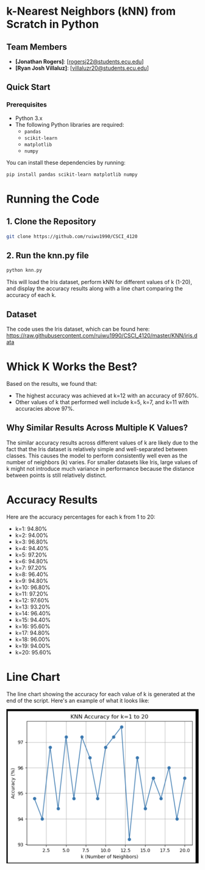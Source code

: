 # k-Nearest Neighbors (kNN) from Scratch in Python

## Team Members
- **[Jonathan Rogers]**: [rogersj22@students.ecu.edu]
- **[Ryan Josh Villaluz]**: [villaluzr20@students.ecu.edu]

## Quick Start

### Prerequisites

- Python 3.x
- The following Python libraries are required:
  - `pandas`
  - `scikit-learn`
  - `matplotlib`
  - `numpy`
  
You can install these dependencies by running:
```bash
pip install pandas scikit-learn matplotlib numpy

```
# Running the Code
## 1. Clone the Repository
```bash
git clone https://github.com/ruiwu1990/CSCI_4120
```
## 2. Run the knn.py file
```bash 
python knn.py
```
This will load the Iris dataset, perform kNN for different values of k (1-20), and display the accuracy results along with a line chart comparing the accuracy of each k.

## Dataset
The code uses the Iris dataset, which can be found here: https://raw.githubusercontent.com/ruiwu1990/CSCI_4120/master/KNN/iris.data

# Whick K Works the Best?
Based on the results, we found that:

* The highest accuracy was achieved at k=12 with an accuracy of 97.60%.
* Other values of k that performed well include k=5, k=7, and k=11 with accuracies above 97%.

## Why Similar Results Across Multiple K Values?
The similar accuracy results across different values of k are likely due to the fact that the Iris dataset is relatively simple and well-separated between classes. This causes the model to perform consistently well even as the number of neighbors (k) varies. For smaller datasets like Iris, large values of k might not introduce much variance in performance because the distance between points is still relatively distinct.

# Accuracy Results
Here are the accuracy percentages for each k from 1 to 20:
* k=1: 94.80%
* k=2: 94.00%
* k=3: 96.80%
* k=4: 94.40%
* k=5: 97.20%
* k=6: 94.80%
* k=7: 97.20%
* k=8: 96.40%
* k=9: 94.80%
* k=10: 96.80%
* k=11: 97.20%
* k=12: 97.60%
* k=13: 93.20%
* k=14: 96.40%
* k=15: 94.40%
* k=16: 95.60%
* k=17: 94.80%
* k=18: 96.00%
* k=19: 94.00%
* k=20: 95.60%

# Line Chart
The line chart showing the accuracy for each value of k is generated at the end of the script. Here's an example of what it looks like:

![alt text](line_chart.png)

